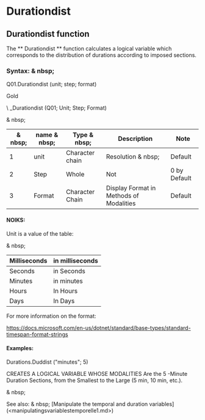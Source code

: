# Durationdist

## Durationdist function

The ** Durationdist ** function calculates a logical variable which corresponds to the distribution of durations according to imposed sections.

### Syntax: & nbsp;

Q01.Durationdist (unit; step; format)

Gold

\ _Durationdist (Q01; Unit; Step; Format)

& nbsp;

| & nbsp; | name & nbsp; | Type & nbsp; | Description | Note |
| --- | --- | --- | --- | --- |
| &#49; | unit | Character chain | Resolution & nbsp; | Default |
| &#50; | Step | Whole | Not | &#48; by Default |
| &#51; | Format | Character Chain | Display Format in Methods of Modalities | Default |

#### NOIKS:

Unit is a value of the table:

& nbsp;

| Milliseconds | in milliseconds |
| --- | --- |
| Seconds | in Seconds |
| Minutes | in minutes |
| Hours | In Hours |
| Days | In Days |

For more information on the format:

https://docs.microsoft.com/en-us/dotnet/standard/base-types/standard-timespan-format-strings

#### Examples:

Durations.Duddist ("minutes"; 5)

CREATES A LOGICAL VARIABLE WHOSE MODALITIES Are the 5 -Minute Duration Sections, from the Smallest to the Large (5 min, 10 min, etc.).

& nbsp;

See also: & nbsp; [Manipulate the temporal and duration variables] (<manipulatingsvariablestemporelle1.md>)